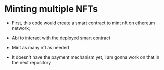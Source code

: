 # Minting multiple NFTs

* First, this code would create a smart contract to mint nft on ethereum network;
* Abi to interact with the deployed smart contract
* Mint as many nft as needed

* It doesn't have the payment mechanism yet, I am gonna work on that in the next repository
